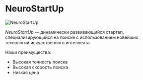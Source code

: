 # NeuroStartUp

![NeuroStartUp](https://user-images.githubusercontent.com/83021115/115731353-bce97780-a38f-11eb-9ff1-d69bf6384476.png)

*NeuroStartUp* — динамически развивающийся стартап, специализирующийся на поиске с использованием новейших технологий искусственного интеллекта.

Наши преимущества:
* Высокая точность поиска
* Высокая скорость поиска
* Низкая цена
